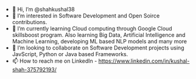 - 👋 Hi, I’m @shahkushal38
- 👀 I’m interested in Software Development and Open Soirce contributions.
- 🌱 I’m currently learning Cloud computing through Google Cloud skillsboost program. Also learning Big Data, Artificial Intelligence and Machine Learning, developing ML based NLP models and many more
- 💞️ I’m looking to collaborate on Software Development projects using JavScript, Python or Java based Frameworks.
- 📫 How to reach me on LinkedIn - https://www.linkedin.com/in/kushal-shah-375792193/  

<!---
shahkushal38/shahkushal38 is a ✨ special ✨ repository because its `README.md` (this file) appears on your GitHub profile.
You can click the Preview link to take a look at your changes.
--->
